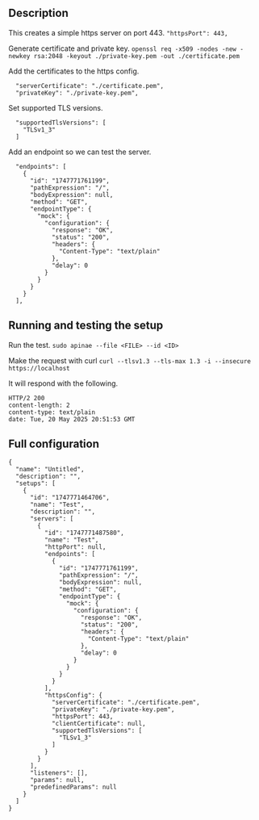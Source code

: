 ## Description
This creates a simple https server on port 443.
```"httpsPort": 443,```

Generate certificate and private key.
```openssl req -x509 -nodes -new -newkey rsa:2048 -keyout ./private-key.pem -out ./certificate.pem```

Add the certificates to the https config.
```
  "serverCertificate": "./certificate.pem",
  "privateKey": "./private-key.pem",  
```

Set supported TLS versions.
```
  "supportedTlsVersions": [
    "TLSv1_3"
  ]
```

Add an endpoint so we can test the server.
```
  "endpoints": [
    {
      "id": "1747771761199",
      "pathExpression": "/",
      "bodyExpression": null,
      "method": "GET",
      "endpointType": {
        "mock": {
          "configuration": {
            "response": "OK",
            "status": "200",
            "headers": {
              "Content-Type": "text/plain"
            },
            "delay": 0
          }
        }
      }
    }
  ],
```

## Running and testing the setup
Run the test.
```sudo apinae --file <FILE> --id <ID>```

Make the request with curl
```curl --tlsv1.3 --tls-max 1.3 -i --insecure https://localhost```

It will respond with the following.
```
HTTP/2 200 
content-length: 2
content-type: text/plain
date: Tue, 20 May 2025 20:51:53 GMT
```

## Full configuration
```
{
  "name": "Untitled",
  "description": "",
  "setups": [
    {
      "id": "1747771464706",
      "name": "Test",
      "description": "",
      "servers": [
        {
          "id": "1747771487580",
          "name": "Test",
          "httpPort": null,
          "endpoints": [
            {
              "id": "1747771761199",
              "pathExpression": "/",
              "bodyExpression": null,
              "method": "GET",
              "endpointType": {
                "mock": {
                  "configuration": {
                    "response": "OK",
                    "status": "200",
                    "headers": {
                      "Content-Type": "text/plain"
                    },
                    "delay": 0
                  }
                }
              }
            }
          ],
          "httpsConfig": {
            "serverCertificate": "./certificate.pem",
            "privateKey": "./private-key.pem",
            "httpsPort": 443,
            "clientCertificate": null,
            "supportedTlsVersions": [
              "TLSv1_3"
            ]
          }
        }
      ],
      "listeners": [],
      "params": null,
      "predefinedParams": null
    }
  ]
}
```
